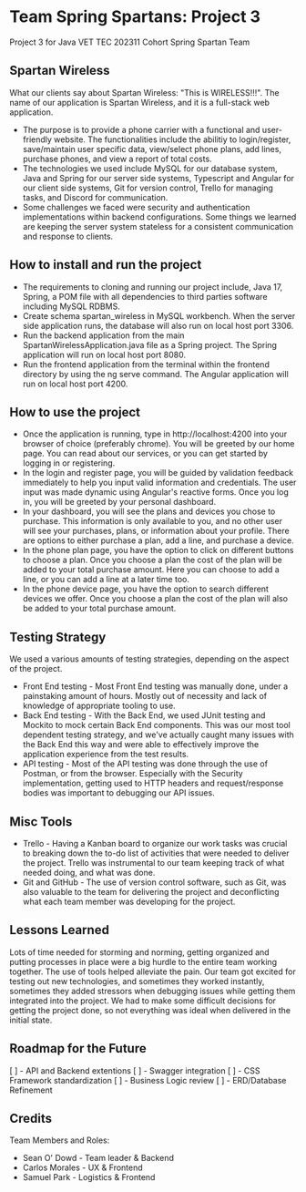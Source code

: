 # Team Spring Spartans: Project 3
Project 3 for Java VET TEC 202311 Cohort Spring Spartan Team

## Spartan Wireless
What our clients say about Spartan Wireless: "This is WIRELESS!!!". 
The name of our application is Spartan Wireless, and it is a full-stack web application.

- The purpose is to provide a phone carrier with a functional and user-friendly website. The functionalities include the abilitiy to login/register, save/maintain user specific data, view/select phone plans, add lines, purchase phones, and view a report of total costs.
- The technologies we used include MySQL for our database system, Java and Spring for our server side systems, Typescript and Angular for our client side systems, Git for version control, Trello for managing tasks, and Discord for communication.
- Some challenges we faced were security and authentication implementations within backend configurations. Some things we learned are keeping the server system stateless for a consistent communication and response to clients.

## How to install and run the project
- The requirements to cloning and running our project include, Java 17, Spring, a POM file with all dependencies to third parties software including MySQL RDBMS.
- Create schema spartan_wireless in MySQL workbench. When the server side application runs, the database will also run on local host port 3306.
- Run the backend application from the main SpartanWirelessApplication.java file as a Spring project. The Spring application will run on local host port 8080. 
- Run the frontend application from the terminal within the frontend directory by using the ng serve command. The Angular application will run on local host port 4200.

## How to use the project
- Once the application is running, type in http://localhost:4200 into your browser of choice (preferably chrome). You will be greeted by our home page. You can read about our services, or you can get started by logging in or registering.
- In the login and register page, you will be guided by validation feedback immediately to help you input valid information and credentials. The user input was made dynamic using Angular's reactive forms. Once you log in, you will be greeted by your personal dashboard. 
- In your dashboard, you will see the plans and devices you chose to purchase. This information is only available to you, and no other user will see your purchases, plans, or information about your profile. There are options to either purchase a plan, add a line, and purchase a device.
- In the phone plan page, you have the option to click on different buttons to choose a plan. Once you choose a plan the cost of the plan will be added to your total purchase amount. Here you can choose to add a line, or you can add a line at a later time too. 
- In the phone device page, you have the option to search different devices we offer. Once you choose a plan the cost of the plan will also be added to your total purchase amount.

## Testing Strategy
We used a various amounts of testing strategies, depending on the aspect of the project.
- Front End testing - Most Front End testing was manually done, under a painstaking amount of hours. Mostly out of necessity and lack of knowledge of appropriate tooling to use.
- Back End testing - With the Back End, we used JUnit testing and Mockito to mock certain Back End components. This was our most tool dependent testing strategy, and we've actually caught many issues with the Back End this way and were able to effectively improve the application experience from the test results.
- API testing - Most of the API testing was done through the use of Postman, or from the browser. Especially with the Security implementation, getting used to HTTP headers and request/response bodies was important to debugging our API issues.

## Misc Tools
- Trello - Having a Kanban board to organize our work tasks was crucial to breaking down the to-do list of activities that were needed to deliver the project. Trello was instrumental to our team keeping track of what needed doing, and what was done.
- Git and GitHub - The use of version control software, such as Git, was also valuable to the team for delivering the project and deconflicting what each team member was developing for the project.

## Lessons Learned
Lots of time needed for storming and norming, getting organized and putting processes in place were a big hurdle to the entire team working together. The use of tools helped alleviate the pain. Our team got excited for testing out new technologies, and sometimes they worked instantly, sometimes they added stressors when debugging issues while getting them integrated into the project. We had to make some difficult decisions for getting the project done, so not everything was ideal when delivered in the initial state.

## Roadmap for the Future
[ ] - API and Backend extentions
[ ] - Swagger integration
[ ] - CSS Framework standardization
[ ] - Business Logic review
[ ] - ERD/Database Refinement

## Credits
Team Members and Roles:
- Sean O' Dowd - Team leader & Backend
- Carlos Morales - UX & Frontend
- Samuel Park - Logistics & Frontend

